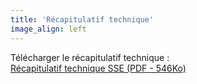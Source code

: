 ```yaml
---
title: 'Récapitulatif technique'
image_align: left
---
```


Télécharger le récapitulatif technique :  
[Récapitulatif technique SSE (PDF - 546Ko)](http://entre-quote.com)